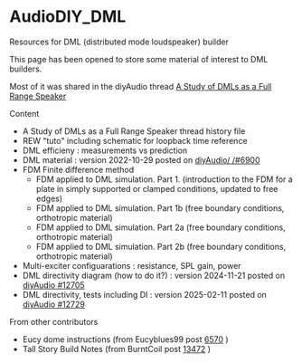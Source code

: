 # AudioDIY_DML
Resources for DML (distributed mode loudspeaker) builder

This page has been opened to store some material of interest to DML builders.

Most of it was shared in the diyAudio thread [A Study of DMLs as a Full Range Speaker](https://www.diyaudio.com/community/threads/a-study-of-dmls-as-a-full-range-speaker.272576/)

Content
* A Study of DMLs as a Full Range Speaker thread history file
* REW "tuto" including schematic for loopback time reference
* DML efficieny : measurements vs prediction
* DML material : version 2022-10-29 posted on [diyAudio/ /#6900](https://www.diyaudio.com/community/threads/a-study-of-dmls-as-a-full-range-speaker.272576/post-7159983)
* FDM Finite difference method
  * FDM applied to DML simulation. Part 1. (introduction to the FDM for a plate in simply supported or clamped conditions, updated to free edges) 
  * FDM applied to DML simulation. Part 1b (free boundary conditions, orthotropic material)
  * FDM applied to DML simulation. Part 2a (free boundary conditions, orthotropic material)
  * FDM  applied to DML simulation. Part 2b (free boundary conditions, orthotropic material)
* Multi-exciter configuarations : resistance, SPL gain, power 
* DML directivity diagram (how to do it?) : version 2024-11-21 posted on [diyAudio #12705](https://www.diyaudio.com/community/threads/a-study-of-dmls-as-a-full-range-speaker.272576/post-7850260)
 * DML directivity, tests including DI : version 2025-02-11 posted on [diyAudio #12729](https://www.diyaudio.com/community/threads/a-study-of-dmls-as-a-full-range-speaker.272576/post-7855726)

From other contributors
* Eucy dome instructions (from Eucyblues99 post [6570](https://www.diyaudio.com/community/threads/a-study-of-dmls-as-a-full-range-speaker.272576/post-7123735) )
* Tall Story Build Notes (from BurntCoil post [13472](https://www.diyaudio.com/community/threads/a-study-of-dmls-as-a-full-range-speaker.272576/post-7927315) )
